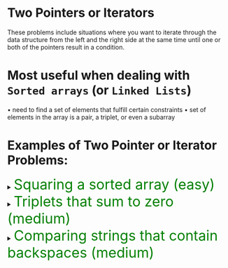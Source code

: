 # Two Pointers or Iterators

These problems include situations where you want to iterate through the data structure from the left and the right side at the same time until one or both of the pointers result in a condition.

# Most useful when dealing with `Sorted arrays` (or `Linked Lists`) 
• need to find a set of elements that fulfill certain constraints
• set of elements in the array is a pair, a triplet, or even a subarray

# Examples of Two Pointer or Iterator Problems:

<details>
<summary>
<span style="font-size:2rem; color:green;">Squaring a sorted array (easy)</span>
</summary>

<details>
<summary  style="padding-left:1rem;">
<span style="font-size:1.5rem;">SETUP VARIABLES</span>
</summary>

- `result` is new array with same length all 0s
- `LEFT` is 0
- `RIGHT` is last index
- `resultIndex` = last index
```js
var sortedSquares = function (nums) {
  //SETUP VARAIBLES
  const result = new Array(nums.length).fill(0);
  let LEFT = 0;
  let RIGHT = nums.length - 1;
  let resultIndex = nums.length - 1;

}
  ...
```

</details>

<details>
<summary  style="padding-left:1rem;">
<span style="font-size:1.5rem;">WHILE LOOP</span>
</summary>

- condition is `LEFT` <= `RIGHT`
- setup two variables for *squared values* of `LEFT` and `RIGHT`, `leftVal` and `rightVal`, using `Math.pow()`
```js
...

  while(LEFT >= RIGHT) {
    leftVal = Math.pow(nums[LEFT], 2);
    rightVal = Math.pow(nums[RIGHT], 2);

  }
    ...
```

</details>

<details>
<summary  style="padding-left:1rem;">
<span style="font-size:1.5rem;">IF-ELSE STATEMENT</span>
</summary>

- used to compare values of current `leftVal` and `rightVal`. 
- Add larger of the two to the `result` at `resultIndex`

```js
    ...

    if(leftVal < rightVal) {
      result[resultIndex] = rightVal;
      RIGHT --
    } else { 
      result[resultIndex] = leftVal;
      LEFT ++
    }
    ...
```

</details>

<details>
<summary  style="padding-left:1rem;">
<span style="font-size:1.5rem;">RETURN</span>
</summary>

 - Decrement the `resultIndex` and return `result`

```js
      ...
    resultIndex--;
    }
  return result
}

```


</details>

<details>
<summary  style="padding-left:1rem;">
<span style="font-size:1.5rem;">COMPLETE</span>
</summary>

```js
var sortedSquares = function(nums) {
  // SETUP VARIABLES 
  // result array with same length, all zeros
  const result = new Array(nums.length).fill(0);
  let RIGHT = nums.length - 1;
  let LEFT = 0;
  let resultIndex = nums.length - 1;

  // WHILE LOOP
  // check while left is <= right we have to check which is bigger
  // the set values for leftVal and rightVal = the squared values
  while (LEFT <= RIGHT) {
    let leftVal = Math.pow(nums[LEFT], 2);
    let rightVal = Math.pow(nums[RIGHT], 2);
    // IF ELSE STATEMENT 
    // Then as long as leftVal < rightVal, the resultIndex = rightVal, 
    // otherwise = leftVal
    if (leftVal < rightVal) {
      result[resultIndex] = rightVal;
      RIGHT--;
    } else {
      result[resultIndex] = leftVal;
      LEFT++;
    }
    // decremeent resultIndex and return
    resultIndex--;
  }
  // RETURN 
  return result;
}
```

</details>

</details>

<details>
<summary>
<span style="font-size:2rem; color:green;">Triplets that sum to zero (medium)</span>
</summary>
Two methods: 


<details>
<summary>
<span style="font-size:1.5rem;">BRUTE FORCE</span>
</summary>

Nested for loops that find all triplets and return one that add to 0.

```js
var threeSum = function(nums) {
  result= [];
  nums = nums.sort((a, b) => a - b )

  for (let i = 0; i < nums.length; i++){
    if (i > 0 && nums[i] == nums[i-1]) continue;
    for (let j = i+1; j < nums.length, j++){
      if (j > i + 1 && nums[j] == nums[j-1]) continue;
      for (let k = j + 1; k < nums.length, k++){
        if (k > j + 1 && nums[k] == nums[k-1]) continue;
        if(nums[1] + nums[j] + nums[k] = 0){
          result.push([nums[1], nums[j], nums[k]])
        }
    }
  }
  return result
}
```

</details>

<details>
<summary>
<span style="font-size:1.5rem;">Two Iterators</span>
</summary>

<details>
<summary style="padding-left:1rem;">
<span style="font-size:1.5rem;">SETUP</span>
</summary>

Function and two variables, `result` and sorted `nums`

```js
var threeSum = function(nums) {
  result= [];
  nums = nums.sort((a, b) => a - b);

...
```

</details>

<details>
<summary style="padding-left:1rem;">
<span style="font-size:1.5rem;">FOR LOOP</span>
</summary>
 
- setup loop and start with if statement to eliminate duplicates
- three more variables: `TARGET` to make `sum`=0, `LEFT` at one more than `i`, and `RIGHT` at last index of `nums`

```js
...

  for (let i = 0; i < nums.length; i++){
    if (i > 0 && nums[i] === nums[i-1]) continue;
    const TARGET = 0 - nums[i];
    let LEFT = i + 1;
    let RIGHT = nums.length - 1;

...
```

</details>

<details>
<summary style="padding-left:1rem;">
<span style="font-size:1.5rem;">WHILE LOOP</span>
</summary>

   - one more variable, `sum` of two indices LEFT and RIGHT
   - WHILE LOOP with if if-else and else statements for three scenarios
   - decr / incr bounds OR if equal
     - push to result, check for duplicates on both sides, incr/decr 

```js
...
    while(RIGHT > LEFT) {
      const sum = nums[LEFT] + nums[RIGHT]
      if(sum > target) {
        //eliminate last element and decr RIGHT
        RIGHT--;
      } else if (sum < target){
        // eliminate first element and inc LEFT 
        LEFT++;
      } else {
        // push the results and use while loops to skip duplicates
        result.push([nums[i], nums[LEFT], nums[RIGHT]]);
        while(nums[LEFT] === nums[LEFT + 1]) LEFT++;
        while(nums[RIGHT] === nums[RIGHT + 1]) RIGHT--;
        LEFT++;
        RIGHT--;
      }
    }
...
```


</details>

<details>
<summary style="padding-left:1rem;">
<span style="font-size:1.5rem;">RETURN</span>
</summary>

```js
...

  return result
}
```

</details>

<details>
<summary style="padding-left:1rem;">
<span style="font-size:1.5rem;">COMPLETE</span>
</summary>

```js
var threeSum = function(nums) {
  result= [];
  nums = nums.sort((a, b) => a - b);

  for (let i = 0; i < nums.length; i++){
    if (i > 0 && nums[i] === nums[i-1]) continue;
    const TARGET = 0 - nums[i];
    let LEFT = i + 1;
    let RIGHT = nums.length - 1;
    // So sum = nums[LEFT] + nums[RIGHT]
    // Case 1: sum > TARGET
    // Case 2: sum < TARGET
    // Case 3: sum = TARGET = solution!

    // Iterate through and eliminate when not equal
    // start with while loop condition when R > L, otherwise we have less than 2 elements
    while(RIGHT > LEFT) {
      const sum = nums[LEFT] + nums[RIGHT]
      if(sum > target) {
        //eliminate last element and decr RIGHT
        RIGHT--;
      } else if (sum < target){
        // eliminate first element and inc LEFT 
        LEFT++;
      } else {
        // push the results and use while loops to skip duplicates
        result.push([nums[i], nums[LEFT], nums[RIGHT]]);
        while(nums[LEFT] === nums[LEFT + 1]) LEFT++;
        while(nums[RIGHT] === nums[RIGHT + 1]) RIGHT--;
        LEFT++;
        RIGHT--;
      }
    }
  return result
}

```


</details>

</details>

</details>





<details>
<summary>
<span style="font-size:2rem; color:green;">Comparing strings that contain backspaces (medium)</span>
</summary>

<details>
<summary>
<span style="font-size:2rem;">Iterators Solution</span>
</summary>

Psuedocode:
1. Create pointer for `s` and bind it to the length of `s - 1`
2. Create pointer for `t` and bind it to the length of `t - 1`
3. WHILE LOOP 
    - CONDITOIN: `sPointer` OR `tPointer` >= 1
    - Check if value at `s`[ `sPointer` ] is a hashtag
      - if it is, create `SKIP` variable and assign it to 2
      - WHILE LOOP condition: `SKIP` > 0
        - Decr sPointer and `SKIP` by 1
        - if current value is `#`
          - incr `SKIP` by 2
        - continue
      - REPEAT FOR `t`
      - if pointer values != return false, else decr both pointers
    - Return true


```js
// 1. Create pointer for `s` and bind it to the length of `s - 1`
// 2. Create pointer for `t` and bind it to the length of `t - 1`
var backspaceCompare = function(s, t) => {
  let sPointer = s.length - 1;
  let tPointer = t.length - 1;

// 3. WHILE LOOP 
//     - CONDITOIN: sPointer OR tPointer >= 1
  while(sPointer >= 0 || tPointer >= 0) {
//     - Check if value at s[ sPointer ] is a hashtag
//       - if it is, create skip variable and assign it to 2
    if(s[sPointer] === '#') {
      let SKIP = 2;
//       - WHILE LOOP condition: skip > 0
//         - Decr sPointer and skip by 1
      while (SKIP > 0) {
        SKIP--;
        sPointer--;
//         - if current value is `#`
//           - incr skip by 2
        if(s[sPointer] === '#') {
          SKIP += 2;
        }
      }
//         - continue
    continue;
    }
    if(t[tPointer] === '#') {
      let SKIP = 2;
      while(SKIP > 0){
        SKIP--;
        tPointer--;
        if(t[tPointer] === '#') {
          skip += 2;
        }
      }
      continue;
    }
  //       - if pointer values != return false, else decr both pointers

    if(s[sPointer] != t[tPointer]) {
      return false; 
    }
    sPointer--;
    tPointer--;
  }
//     - Return true
  return true;
}
```

</details>

</details>


</details>